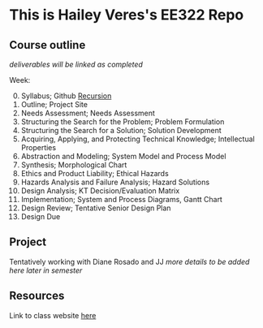 # This is Hailey Veres's EE322 Repo

## Course outline

*deliverables will be linked as completed*

Week:

0. Syllabus; Github [Recursion](https://github.com/hveres21/EE322)
1. Outline; Project Site
2. Needs Assessment; Needs Assessment
3. Structuring the Search for the Problem; Problem Formulation
4. Structuring the Search for a Solution; Solution Development
5. Acquiring, Applying, and Protecting Technical Knowledge; Intellectual Properties
6. Abstraction and Modeling; System Model and Process Model
7. Synthesis; Morphological Chart
8. Ethics and Product Liability; Ethical Hazards
9. Hazards Analysis and Failure Analysis; Hazard Solutions
10. Design Analysis; KT Decision/Evaluation Matrix
11. Implementation; System and Process Diagrams, Gantt Chart
12. Design Review; Tentative Senior Design Plan
13. Design Due

## Project
Tentatively working with Diane Rosado and JJ
*more details to be added here later in semester*

## Resources
Link to class website [here](https://sites.google.com/view/ece322)


